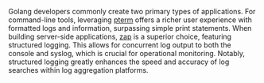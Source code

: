 Golang developers commonly create two primary types of applications. For command-line tools, leveraging [pterm](https://pterm.sh) offers a richer user experience with formatted logs and information, surpassing simple print statements. When building server-side applications, [zap](https://github.com/uber-go/zap) is a superior choice, featuring structured logging. This allows for concurrent log output to both the console and syslog, which is crucial for operational monitoring. Notably, structured logging greatly enhances the speed and accuracy of log searches within log aggregation platforms.

